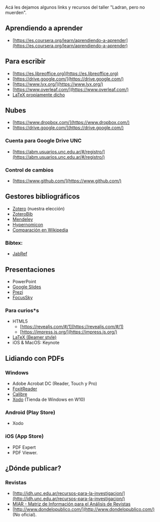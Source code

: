 Acá les dejamos algunos links y recursos del taller "Ladran, pero no muerden".

## Aprendiendo a aprender
+ [https://es.coursera.org/learn/aprendiendo-a-aprender](https://es.coursera.org/learn/aprendiendo-a-aprender)

## Para escribir

+ [https://es.libreoffice.org](https://es.libreoffice.org)
+ [https://drive.google.com/](https://drive.google.com/)
+ [https://www.lyx.org/](https://www.lyx.org/)
+ [https://www.overleaf.com/](https://www.overleaf.com/)
+ [LaTeX propiamente dicho](https://www.latex-project.org/)

## Nubes
+ [https://www.dropbox.com/](https://www.dropbox.com/)
+ [https://drive.google.com/](https://drive.google.com/)

### Cuenta para Google Drive UNC
+ [https://abm.usuarios.unc.edu.ar/#/registro/](https://abm.usuarios.unc.edu.ar/#/registro/)

### Control de cambios
+ [https://www.github.com/](https://www.github.com/)
    
## Gestores bibliográficos
+ [Zotero](https://www.zotero.org/) (nuestra elección)
+ [ZoteroBib](https://zbib.org/)
+ [Mendeley](https://www.mendeley.com/)
+ [Hypernomicon](http://hypernomicon.org/)
+ [Comparación en Wikipedia](https://en.wikipedia.org/wiki/Comparison_of_reference_management_software)

### Bibtex:
+ [JabRef](http://www.jabref.org/)

## Presentaciones

+ PowerPoint
+ [Google Slides](https://docs.google.com/presentation/)
+ [Prezi](https://prezi.com/)
+ [FocusSky](http://focusky.com/)

### Para curios*s 
+ HTML5
	+ [https://revealjs.com/#/1](https://revealjs.com/#/1)
	+ [https://impress.js.org/](https://impress.js.org/)
+ [LaTeX (Beamer style)](https://www.overleaf.com/learn/latex/Beamer)
+ iOS & MacOS: Keynote

## Lidiando con PDFs

### Windows 
+ Adobe Acrobat DC (Reader, Touch y Pro)
+ [FoxitReader](https://www.foxitsoftware.com/pdf-reader/)
+ [Calibre](https://calibre-ebook.com/)
+ [Xodo](https://www.xodo.com/) (Tienda de Windows en W10)

### Android (Play Store)
+ Xodo 

### iOS (App Store)
+ PDF Expert 
+ PDF Viewer.

## ¿Dónde publicar?

### Revistas
+ [http://idh.unc.edu.ar/recursos-para-la-investigacion/](http://idh.unc.edu.ar/recursos-para-la-investigacion/)
+ [MIAR - Matriz de Información para el Análisis de Revistas](http://miar.ub.edu/)
+ [http://www.dondelopublico.com/](http://www.dondelopublico.com/) (No oficial).
